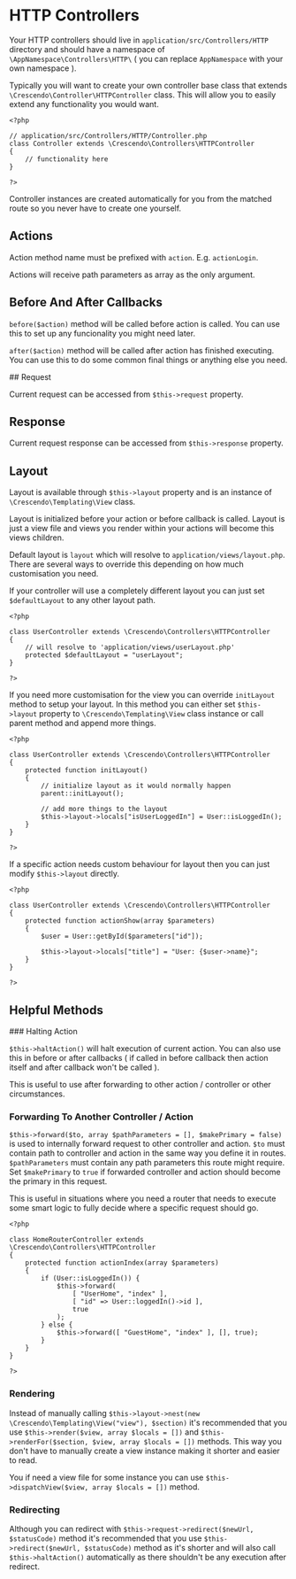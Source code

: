 # HTTP Controllers

Your HTTP controllers should live in `application/src/Controllers/HTTP` directory and should have a namespace of `\AppNamespace\Controllers\HTTP\` ( you can replace `AppNamespace` with your own namespace ).

Typically you will want to create your own controller base class that extends `\Crescendo\Controller\HTTPController` class. This will allow you to easily extend any functionality you would want.

```
<?php

// application/src/Controllers/HTTP/Controller.php
class Controller extends \Crescendo\Controllers\HTTPController
{
    // functionality here
}

?>
```

Controller instances are created automatically for you from the matched route so you never have to create one yourself.

## Actions

Action method name must be prefixed with `action`. E.g. `actionLogin`.

Actions will receive path parameters as array as the only argument.

## Before And After Callbacks

`before($action)` method will be called before action is called. You can use this to set up any funcionality you might need later.

`after($action)` method will be called after action has finished executing. You can use this to do some common final things or anything else you need.

## Request

Current request can be accessed from `$this->request` property.

## Response

Current request response can be accessed from `$this->response` property.

## Layout

Layout is available through `$this->layout` property and is an instance of `\Crescendo\Templating\View` class.

Layout is initialized before your action or before callback is called. Layout is just a view file and views you render within your actions will become this views children.

Default layout is `layout` which will resolve to `application/views/layout.php`. There are several ways to override this depending on how much customisation you need.

If your controller will use a completely different layout you can just set `$defaultLayout` to any other layout path.

```
<?php

class UserController extends \Crescendo\Controllers\HTTPController
{
    // will resolve to 'application/views/userLayout.php'
    protected $defaultLayout = "userLayout";
}

?>
```

If you need more customisation for the view you can override `initLayout` method to setup your layout. In this method you can either set `$this->layout` property to `\Crescendo\Templating\View` class instance or call parent method and append more things.

```
<?php

class UserController extends \Crescendo\Controllers\HTTPController
{
    protected function initLayout()
    {
        // initialize layout as it would normally happen
        parent::initLayout();
        
        // add more things to the layout
        $this->layout->locals["isUserLoggedIn"] = User::isLoggedIn();
    }
}

?>
```

If a specific action needs custom behaviour for layout then you can just modify `$this->layout` directly.

```
<?php

class UserController extends \Crescendo\Controllers\HTTPController
{
    protected function actionShow(array $parameters)
    {
        $user = User::getById($parameters["id"]);
        
        $this->layout->locals["title"] = "User: {$user->name}";
    }
}

?>
```

## Helpful Methods

### Halting Action

`$this->haltAction()` will halt execution of current action. You can also use this in before or after callbacks ( if called in before callback then action itself and after callback won't be called ).

This is useful to use after forwarding to other action / controller or other circumstances.

### Forwarding To Another Controller / Action

`$this->forward($to, array $pathParameters = [], $makePrimary = false)` is used to internally forward request to other controller and action. `$to` must contain path to controller and action in the same way you define it in routes. `$pathParameters` must contain any path parameters this route might require. Set `$makePrimary` to `true` if forwarded controller and action should become the primary in this request.

This is useful in situations where you need a router that needs to execute some smart logic to fully decide where a specific request should go.

```
<?php

class HomeRouterController extends \Crescendo\Controllers\HTTPController
{
    protected function actionIndex(array $parameters)
    {
        if (User::isLoggedIn()) {
            $this->forward(
                [ "UserHome", "index" ],
                [ "id" => User::loggedIn()->id ],
                true
            );
        } else {
            $this->forward([ "GuestHome", "index" ], [], true);
        }
    }
}

?>
```

### Rendering

Instead of manually calling `$this->layout->nest(new \Crescendo\Templating\View("view"), $section)` it's recommended that you use `$this->render($view, array $locals = [])` and `$this->renderFor($section, $view, array $locals = [])` methods. This way you don't have to manually create a view instance making it shorter and easier to read.

You if need a view file for some instance you can use `$this->dispatchView($view, array $locals = [])` method.

### Redirecting

Although you can redirect with `$this->request->redirect($newUrl, $statusCode)` method it's recommended that you use `$this->redirect($newUrl, $statusCode)` method as it's shorter and will also call `$this->haltAction()` automatically as there shouldn't be any execution after redirect.